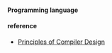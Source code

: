 #### Programming language


#### reference
* [Principles of Compiler Design](https://www.cs.swarthmore.edu/~jpolitz/cs75/s16/s_schedule.html)